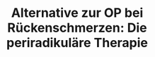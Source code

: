---
title: 'Alternative zur OP bei Rückenschmerzen: Die periradikuläre Therapie'
excerpt: 'Rückenschmerzen können von Nervenwurzeln im Bereich der Wirbelsäule ausgehen. Wenn diese z.B. durch Druck gereizt werden, etwa durch einen Bandscheiben­vorfall oder eine verschleißbedingte knöcherne Verengung der Nervenlaufbahn, können Rückenschmerzen sowie eine Beein­trächtigung im Versorgungsgebiet des betroffenen Nerves die Folge sein. Liegt die Nervenwurzel in der Halswirbelsäule, können die Schmerzen in den Arm ausstrahlen, von der Lendenwirbelsäule aus, strahlen sie ins Bein. Mediziner sprechen von radikulären Schmerzen, die für Betroffene sehr belastend und auch heute noch häufig Anlass für eine OP sind. Dr. Frank Thormählen, Facharzt für Orthopädie und Unfallchirurgie aus Hamburg, hat uns im Kurzinterview eine Alternative erläutert: Die periradikuläre Therapie, kurz PRT.'
link: '/'
---